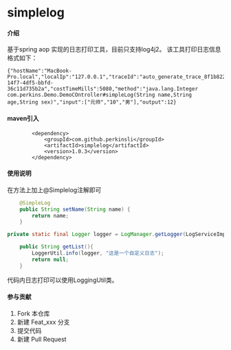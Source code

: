 # simplelog

#### 介绍
基于spring aop 实现的日志打印工具，目前只支持log4j2。
该工具打印日志信息格式如下：
```
{"hostName":"MacBook-Pro.local","localIp":"127.0.0.1","traceId":"auto_generate_trace_8f1b8225-14f7-4df5-bbfd-36c11d735b2a","costTimeMills":5080,"method":"java.lang.Integer com.perkins.Demo.DemoCOntroller#simpleLog(String name,String age,String sex)","input":["元帅","10","男"],"output":12}
```

#### maven引入
```
        <dependency>
            <groupId>com.github.perkinsli</groupId>
            <artifactId>simplelog</artifactId>
            <version>1.0.3</version>
        </dependency>
```

#### 使用说明
在方法上加上@Simplelog注解即可

``` java
    @SimpleLog
    public String setName(String name) {
        return name;
    }
```
``` java
private static final Logger logger = LogManager.getLogger(LogServiceImpl.class);

    public String getList(){
        LoggerUtil.info(logger, "这是一个自定义日志");
        return null;
    }
```

代码内日志打印可以使用LoggingUtil类。
#### 参与贡献

1. Fork 本仓库
2. 新建 Feat_xxx 分支
3. 提交代码
4. 新建 Pull Request
